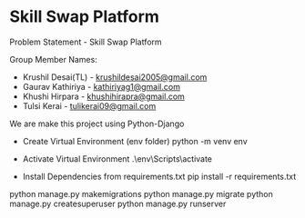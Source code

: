 # Skill Swap Platform

Problem Statement - Skill Swap Platform 

Group Member Names:

- Krushil Desai(TL) - krushildesai2005@gmail.com
- Gaurav Kathiriya - kathiriyag1@gmail.com
- Khushi Hirpara - khushihirapra@gmail.com
- Tulsi Kerai - tulikerai09@gmail.com


We are make this project using Python-Django




- Create Virtual Environment (env folder)
    python -m venv env

- Activate Virtual Environment
    .\env\Scripts\activate

- Install Dependencies from requirements.txt
    pip install -r requirements.txt

python manage.py makemigrations
python manage.py migrate
python manage.py createsuperuser
python manage.py runserver 